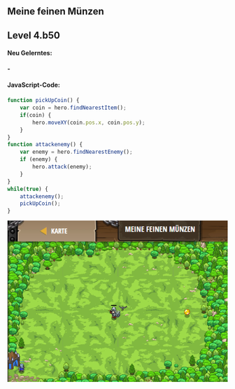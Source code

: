 ## **Meine feinen Münzen**
## Level 4.b50

#### Neu Gelerntes:
<b>-</b>

[comment]: <> (Was wurde gelernt und wie funktioniert die Technik?)

#### JavaScript-Code:
```js
function pickUpCoin() {
    var coin = hero.findNearestItem();
    if(coin) {
        hero.moveXY(coin.pos.x, coin.pos.y);
    }
}
function attackenemy() {
    var enemy = hero.findNearestEnemy();
    if (enemy) {
        hero.attack(enemy);        
    }
}
while(true) {
    attackenemy();
    pickUpCoin();
}
```
![image](lvl4_b50.png)